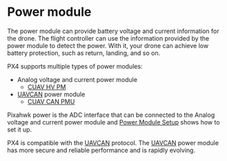 # Power module

The power module can provide battery voltage and current information for the drone. The flight controller can use the information provided by the power module to detect the power. With it, your drone can achieve low battery protection, such as return, landing, and so on.

PX4 supports multiple types of power modules:

* Analog voltage and current power module
  * [CUAV HV PM](../power_module/hv_pm.md)
* [UAVCAN](https://new.uavcan.org/) power module
  * [CUAV CAN PMU](../power_module/can_pmu.md)
  
Pixahwk power is the ADC interface that can be connected to the Analog voltage and current power module and [Power Module Setup](https://docs.px4.io/master/en/config/battery.html) shows how to set it up.

PX4 is compatible with the [UAVCAN](https://new.uavcan.org/) protocol. The [UAVCAN](https://new.uavcan.org/) power module has more secure and reliable performance and is rapidly evolving.